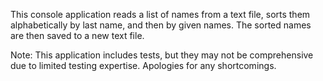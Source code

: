 This console application reads a list of names from a text file, sorts them alphabetically by last name, and then by given names. The sorted names are then saved to a new text file.

Note: This application includes tests, but they may not be comprehensive due to limited testing expertise. Apologies for any shortcomings.
